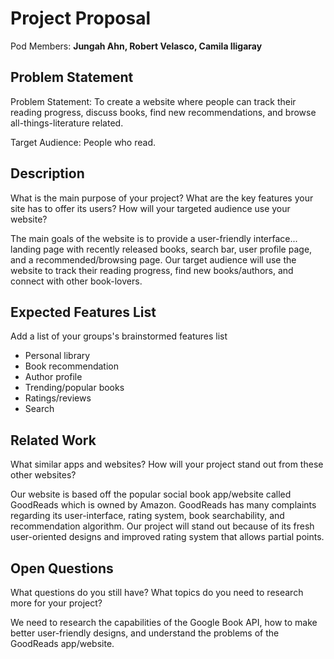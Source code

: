 # Project Proposal

Pod Members: **Jungah Ahn, Robert Velasco, Camila Iligaray**

## Problem Statement

Problem Statement: To create a website where people can track their reading progress, discuss books, find new recommendations, and browse all-things-literature related.

Target Audience: People who read.

## Description

What is the main purpose of your project? What are the key features your site has to offer its users? How will your targeted audience use your website?

The main goals of the website is to provide a user-friendly interface... landing page with recently released books, search bar, user profile page, and a recommended/browsing page. Our target audience will use the website to track their reading progress, find new books/authors, and connect with other book-lovers.

## Expected Features List

Add a list of your groups's brainstormed features list

- Personal library
- Book recommendation 
- Author profile 
- Trending/popular books
- Ratings/reviews
- Search


## Related Work

What similar apps and websites? How will your project stand out from these other websites?

Our website is based off the popular social book app/website called GoodReads which is owned by Amazon. GoodReads has many complaints regarding its user-interface, rating system, book searchability, and recommendation algorithm. Our project will stand out because of its fresh user-oriented designs and improved rating system that allows partial points.

## Open Questions

What questions do you still have? What topics do you need to research more for your project?

We need to research the capabilities of the Google Book API, how to make better user-friendly designs, and understand the problems of the GoodReads app/website.
